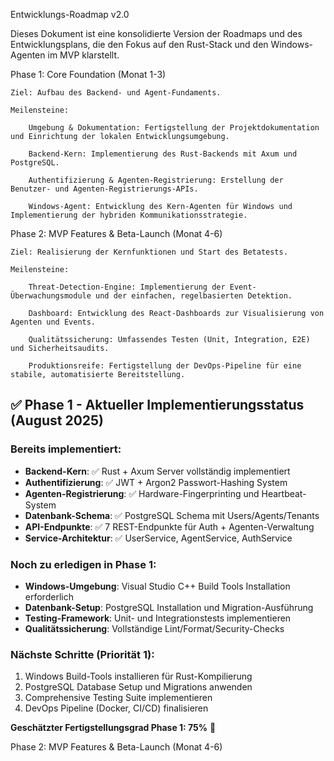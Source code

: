 Entwicklungs-Roadmap v2.0

Dieses Dokument ist eine konsolidierte Version der Roadmaps und des Entwicklungsplans, die den Fokus auf den Rust-Stack und den Windows-Agenten im MVP klarstellt.

Phase 1: Core Foundation (Monat 1-3)

    Ziel: Aufbau des Backend- und Agent-Fundaments.

    Meilensteine:

        Umgebung & Dokumentation: Fertigstellung der Projektdokumentation und Einrichtung der lokalen Entwicklungsumgebung.

        Backend-Kern: Implementierung des Rust-Backends mit Axum und PostgreSQL.

        Authentifizierung & Agenten-Registrierung: Erstellung der Benutzer- und Agenten-Registrierungs-APIs.

        Windows-Agent: Entwicklung des Kern-Agenten für Windows und Implementierung der hybriden Kommunikationsstrategie.

Phase 2: MVP Features & Beta-Launch (Monat 4-6)

    Ziel: Realisierung der Kernfunktionen und Start des Betatests.

    Meilensteine:

        Threat-Detection-Engine: Implementierung der Event-Überwachungsmodule und der einfachen, regelbasierten Detektion.

        Dashboard: Entwicklung des React-Dashboards zur Visualisierung von Agenten und Events.

        Qualitätssicherung: Umfassendes Testen (Unit, Integration, E2E) und Sicherheitsaudits.

        Produktionsreife: Fertigstellung der DevOps-Pipeline für eine stabile, automatisierte Bereitstellung.

## ✅ Phase 1 - Aktueller Implementierungsstatus (August 2025)

### Bereits implementiert:
- **Backend-Kern**: ✅ Rust + Axum Server vollständig implementiert
- **Authentifizierung**: ✅ JWT + Argon2 Passwort-Hashing System
- **Agenten-Registrierung**: ✅ Hardware-Fingerprinting und Heartbeat-System
- **Datenbank-Schema**: ✅ PostgreSQL Schema mit Users/Agents/Tenants
- **API-Endpunkte**: ✅ 7 REST-Endpunkte für Auth + Agenten-Verwaltung
- **Service-Architektur**: ✅ UserService, AgentService, AuthService

### Noch zu erledigen in Phase 1:
- **Windows-Umgebung**: Visual Studio C++ Build Tools Installation erforderlich
- **Datenbank-Setup**: PostgreSQL Installation und Migration-Ausführung
- **Testing-Framework**: Unit- und Integrationstests implementieren
- **Qualitätssicherung**: Vollständige Lint/Format/Security-Checks

### Nächste Schritte (Priorität 1):
1. Windows Build-Tools installieren für Rust-Kompilierung
2. PostgreSQL Database Setup und Migrations anwenden  
3. Comprehensive Testing Suite implementieren
4. DevOps Pipeline (Docker, CI/CD) finalisieren

**Geschätzter Fertigstellungsgrad Phase 1: 75%** 🚧

Phase 2: MVP Features & Beta-Launch (Monat 4-6)